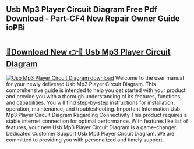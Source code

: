 ## Usb Mp3 Player Circuit Diagram Free Pdf Download - Part-CF4 New Repair Owner Guide ioPBi

# <h2><a href="http://dfnu4h.blite.top/?on=Usb+Mp3+Player+Circuit+Diagram">🔗Download New 👉🔴 Usb Mp3 Player Circuit Diagram</a></h2>

[![Usb Mp3 Player Circuit Diagram download](https://i.imgur.com/lujVjoI.png)](http://dfnu4h.blite.top/?on=Usb+Mp3+Player+Circuit+Diagram)
Welcome to the user manual for your newly delivered Usb Mp3 Player Circuit Diagram. This comprehensive guide is intended to help you get started with your product and provide you with a thorough understanding of its features, functions, and capabilities. You will find step-by-step instructions for installation, operation, maintenance, and troubleshooting. Important Information Usb Mp3 Player Circuit Diagram Regarding Connectivity This product requires a stable internet connection for optimal performance. With features like list of features, your new Usb Mp3 Player Circuit Diagram is a game-changer. Dedicated Customer Support Usb Mp3 Player Circuit Diagram. We are committed to providing you with personalized and timely support.
